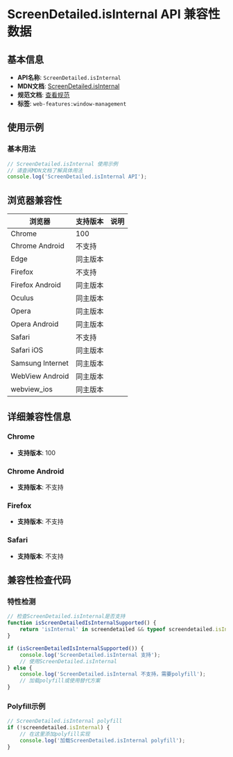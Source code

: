 # ScreenDetailed.isInternal API 兼容性数据

## 基本信息

- **API名称**: `ScreenDetailed.isInternal`
- **MDN文档**: [ScreenDetailed.isInternal](https://developer.mozilla.org/docs/Web/API/ScreenDetailed/isInternal)
- **规范文档**: [查看规范](https://w3c.github.io/window-management/#ref-for-dom-screendetailed-isinternal)
- **标签**: `web-features:window-management`

## 使用示例

### 基本用法

```javascript
// ScreenDetailed.isInternal 使用示例
// 请查阅MDN文档了解具体用法
console.log('ScreenDetailed.isInternal API');
```

## 浏览器兼容性

| 浏览器 | 支持版本 | 说明 |
|--------|----------|------|
| Chrome | 100 |  |
| Chrome Android | 不支持 |  |
| Edge | 同主版本 |  |
| Firefox | 不支持 |  |
| Firefox Android | 同主版本 |  |
| Oculus | 同主版本 |  |
| Opera | 同主版本 |  |
| Opera Android | 同主版本 |  |
| Safari | 不支持 |  |
| Safari iOS | 同主版本 |  |
| Samsung Internet | 同主版本 |  |
| WebView Android | 同主版本 |  |
| webview_ios | 同主版本 |  |

## 详细兼容性信息

### Chrome

- **支持版本**: 100

### Chrome Android

- **支持版本**: 不支持

### Firefox

- **支持版本**: 不支持

### Safari

- **支持版本**: 不支持

## 兼容性检查代码

### 特性检测

```javascript
// 检查ScreenDetailed.isInternal是否支持
function isScreenDetailedIsInternalSupported() {
    return 'isInternal' in screendetailed && typeof screendetailed.isInternal === 'function';
}

if (isScreenDetailedIsInternalSupported()) {
    console.log('ScreenDetailed.isInternal 支持');
    // 使用ScreenDetailed.isInternal
} else {
    console.log('ScreenDetailed.isInternal 不支持，需要polyfill');
    // 加载polyfill或使用替代方案
}
```

### Polyfill示例

```javascript
// ScreenDetailed.isInternal polyfill
if (!screendetailed.isInternal) {
    // 在这里添加polyfill实现
    console.log('加载ScreenDetailed.isInternal polyfill');
}
```

